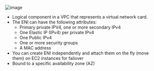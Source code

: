 ![image](https://github.com/nhvu95/aws-handbook/assets/26276890/e316799d-2669-4a61-9219-20e6147d767c)

* Logical component in a VPC that represents a virtual network card.
* The ENI can have the following attributes:
     * Primary private IPV4, one or more secondary IPv4
     * One Elastic IP (IPv4) per private IPv4
     * One              Public IPv4
     * One or more security groups
     * A MAC address
* You can create ENI independently and attach them on the fly (move them) on EC2 instances for failover
* Bound to a specific availability zone (AZ)
